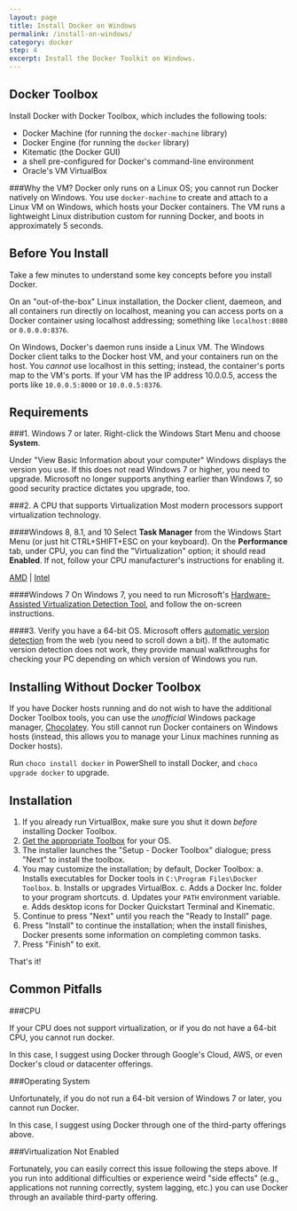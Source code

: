 ```yaml
---
layout: page
title: Install Docker on Windows
permalink: /install-on-windows/
category: docker
step: 4
excerpt: Install the Docker Toolkit on Windows.
---
```


Docker Toolbox
--------------

Install Docker with Docker Toolbox, which includes the following tools:
 * Docker Machine (for running the `docker-machine` library)
 * Docker Engine (for running the `docker` library)
 * Kitematic (the Docker GUI)
 * a shell pre-configured for Docker's command-line environment
 * Oracle's VM VirtualBox

###Why the VM?
Docker only runs on a Linux OS; you cannot run Docker natively on Windows. You use `docker-machine` to create and attach to a Linux VM on Windows, which hosts your Docker containers. The VM runs a lightweight Linux distribution custom for running Docker, and boots in approximately 5 seconds.

Before You Install
------------------

Take a few minutes to understand some key concepts before you install Docker.

On an "out-of-the-box" Linux installation, the Docker client, daemeon, and all containers run directly on localhost, meaning you can access ports on a Docker container using localhost addressing; something like `localhost:8080` or `0.0.0.0:8376`.
 
On Windows, Docker's daemon runs inside a Linux VM. The Windows Docker client talks to the Docker host VM, and your containers run on the host. You *cannot* use localhost in this setting; instead, the container's ports map to the VM's ports. If your VM has the IP address 10.0.0.5, access the ports like `10.0.0.5:8000` or `10.0.0.5:8376`. 

Requirements
------------

###1. Windows 7 or later.
Right-click the Windows Start Menu and choose **System**.

Under "View Basic Information about your computer" Windows displays the version you use. If this does not read Windows 7 or higher, you need to upgrade. Microsoft no longer supports anything earlier than Windows 7, so good security practice dictates you upgrade, too.

###2. A CPU that supports Virtualization
Most modern processors support virtualization technology.

####Windows 8, 8.1, and 10
Select **Task Manager** from the Windows Start Menu (or just hit CTRL+SHIFT+ESC on your keyboard). On the **Performance** tab, under CPU, you can find the "Virtualization" option; it should read **Enabled**. If not, follow your CPU manufacturer's instructions for enabling it.

[AMD](http://www.amd.com) | [Intel](http://www.intel.com)

####Windows 7
On Windows 7, you need to run Microsoft's [Hardware-Assisted Virtualization Detection Tool](https://www.microsoft.com/en-us/download/details.aspx?id=592), and follow the on-screen instructions.

####3. Verify you have a 64-bit OS.
Microsoft offers [automatic version detection](https://support.microsoft.com/en-us/kb/827218) from the web (you need to scroll down a bit). If the automatic version detection does not work, they provide manual walkthroughs for checking your PC depending on which version of Windows you run.

Installing Without Docker Toolbox
---------------------------------

If you have Docker hosts running and do not wish to have the additional Docker Toolbox tools, you can use the *unofficial* Windows package manager, [Chocolatey](https://chocolatey.org). You still cannot run Docker containers on Windows hosts (instead, this allows you to manage your Linux machines running as Docker hosts). 

Run `choco install docker` in PowerShell to install Docker, and `choco upgrade docker` to upgrade.

Installation
------------

 1. If you already run VirtualBox, make sure you shut it down *before* installing Docker Toolbox.
 2. [Get the appropriate Toolbox](https://www.docker.com/products/docker-toolbox) for your OS.
 3. The installer launches the "Setup - Docker Toolbox" dialogue; press "Next" to install the toolbox.
 4. You may customize the installation; by default, Docker Toolbox:
  a. Installs executables for Docker tools in `C:\Program Files\Docker Toolbox`.
  b. Installs or upgrades VirtualBox.
  c. Adds a Docker Inc. folder to your program shortcuts.
  d. Updates your `PATH` environment variable.
  e. Adds desktop icons for Docker Quickstart Terminal and Kinematic.
 5. Continue to press "Next" until you reach the "Ready to Install" page.
 6. Press "Install" to continue the installation; when the install finishes, Docker presents some information on completing common tasks.
 7. Press "Finish" to exit.

That's it!

Common Pitfalls
---------------

###CPU

If your CPU does not support virtualization, or if you do not have a 64-bit CPU, you cannot run docker.

In this case, I suggest using Docker through Google's Cloud, AWS, or even Docker's cloud or datacenter offerings.

###Operating System

Unfortunately, if you do not run a 64-bit version of Windows 7 or later, you cannot run Docker.

In this case, I suggest using Docker through one of the third-party offerings above.

###Virtualization Not Enabled

Fortunately, you can easily correct this issue following the steps above. If you run into additional difficulties or experience weird "side effects" (e.g., applications not running correctly, system lagging, etc.) you can use Docker through an available third-party offering.